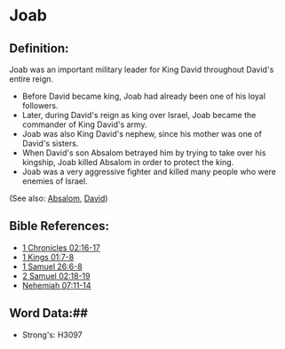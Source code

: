 # Joab #

## Definition: ##

Joab was an important military leader for King David throughout David's entire reign. 

* Before David became king, Joab had already been one of his loyal followers.
* Later, during David's reign as king over Israel, Joab became the commander of King David's army.
* Joab was also King David's nephew, since his mother was one of David's sisters.
* When David's son Absalom betrayed him by trying to take over his kingship, Joab killed Absalom in order to protect the king.
* Joab was a very aggressive fighter and killed many people who were enemies of Israel.

(See also: [Absalom](absalom.md), [David](david.md))

## Bible References: ##

* [1 Chronicles 02:16-17](rc://en/tn/help/1ch/02/16)
* [1 Kings 01:7-8](rc://en/tn/help/1ki/01/07)
* [1 Samuel 26:6-8](rc://en/tn/help/1sa/26/06)
* [2 Samuel 02:18-19](rc://en/tn/help/2sa/02/18)
* [Nehemiah 07:11-14](rc://en/tn/help/neh/07/11)

## Word Data:##

* Strong's: H3097
